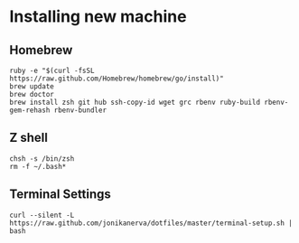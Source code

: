 # Installing new machine

## Homebrew
    ruby -e "$(curl -fsSL https://raw.github.com/Homebrew/homebrew/go/install)"
    brew update
    brew doctor
    brew install zsh git hub ssh-copy-id wget grc rbenv ruby-build rbenv-gem-rehash rbenv-bundler

## Z shell
    chsh -s /bin/zsh
    rm -f ~/.bash*

## Terminal Settings
    curl --silent -L https://raw.github.com/jonikanerva/dotfiles/master/terminal-setup.sh | bash

